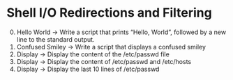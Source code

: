 # Shell I/O Redirections and Filtering
0. Hello World -> Write a script that prints “Hello, World”, followed by a new line to the standard output.
1. Confused Smiley -> Write a script that displays a confused smiley
2. Display -> Display the content of the /etc/passwd file
3. Display ->  Display the content of /etc/passwd and /etc/hosts
4. Display -> Display the last 10 lines of /etc/passwd
